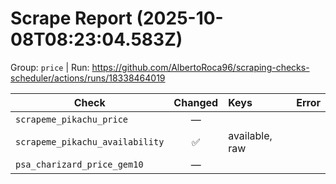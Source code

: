 # Scrape Report (2025-10-08T08:23:04.583Z)

Group: `price`  |  Run: https://github.com/AlbertoRoca96/scraping-checks-scheduler/actions/runs/18338464019

| Check | Changed | Keys | Error |
|---|:---:|:--|:--|
| `scrapeme_pikachu_price` | — |  |  |
| `scrapeme_pikachu_availability` | ✅ | available, raw |  |
| `psa_charizard_price_gem10` | — |  |  |
